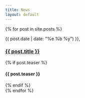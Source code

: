 ```yaml
---
title: News
layout: default
---
```

<div class="news" markdown="0">
      {% for post in site.posts %}
	    <div class="news_post">
		  <span class="fa-stack"><i class="fa fa-circle fa-stack-2x"></i><i class="fa fa-newspaper-o fa-stack-1x fa-inverse"></i></span>
		  <span>
			<p class="post_date">{{ post.date | date: "%e %b %y") }}, <span class="disqus-comment-count" data-disqus-identifier="{{ post.id }}"></span></p>
			<h3><a href="{{post.url}}">{{ post.title }}</a></h3>
			<div class="news_body">
			      {% if post.teaser %}
				    <h4>{{ post.teaser }}</h4>
			      {% endif %}
			</div>
		  </span>
	    </div>
      {% endfor %}
</div>
